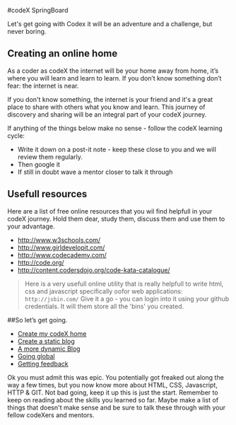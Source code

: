 #codeX SpringBoard

Let's get going with Codex it will be an adventure and a challenge, but never boring.

## Creating an online home

As a coder as codeX the internet will be your home away from home, it’s where you will learn and learn to learn. If you don’t know something don’t fear: the internet is near. 

If you don't know something, the internet is your friend and it's a great place to share with others what you know and learn. This journey of discovery and sharing will be an integral part of your codeX journey. 

If anything of the things below make no sense - follow the codeX learning cycle:
 * Write it down on a post-it note - keep these close to you and we will review them regularly.
 * Then google it 
 * If still in doubt wave a mentor closer to talk it through

## Usefull resources

Here are a list of free online resources that you wil find helpfull in your codeX journey. Hold them dear, study them, discuss them and use them to your advantage.

  * http://www.w3schools.com/
  * http://www.girldevelopit.com/
  * http://www.codecademy.com/
  * http://code.org/
  * http://content.codersdojo.org/code-kata-catalogue/

> Here is a very usefull online utility that is really helpfull to write html, css and javascript specifically oofor web applications: ```http://jsbin.com/``` Give it a go - you can login into it using your github credentials. It will them store all the 'bins' you created.

##So let’s get going.

  * [Create my codeX home](./create_my_codeX_home.md)
  * [Create a static blog](./create_static_blog.md)
  * [A more dynamic Blog](./create_dynamic_blog.md)
  * [Going global](./going_global.md)
  * [Getting feedback](./getting_feedback.md)
  
Ok you must admit this was epic. You potentially got freaked out along the way a few times, but you now know more about HTML, CSS, Javascript, HTTP & GIT. Not bad going, keep it up this is just the start. Remember to keep on reading about the skills you learned so far. Maybe make a list of things that doesn't make sense and be sure to talk these through with your fellow codeXers and mentors. 
  

